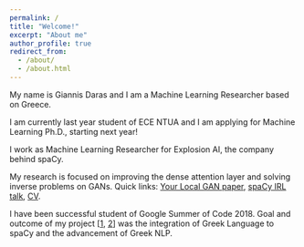 ```yaml
---
permalink: /
title: "Welcome!"
excerpt: "About me"
author_profile: true
redirect_from:
  - /about/
  - /about.html
---
```


My name is Giannis Daras and I am a Machine Learning Researcher based on Greece.

I am currently last year student of ECE NTUA and I am applying for Machine Learning Ph.D., starting next year!


I work as Machine Learning Researcher for Explosion AI, the company behind spaCy.

My research is focused on improving the dense attention layer and solving inverse problems on GANs.
Quick links: [Your Local GAN paper](https://arxiv.org/abs/1911.12287), [spaCy IRL talk](https://www.youtube.com/watch?v=KwKr_e7xBQ4), [CV](https://drive.google.com/open?id=1lJ42UErRD11MrPMOMjjPxFdEAosyCf13).


I have been successful student of Google Summer of Code 2018. Goal and outcome of my project [[1](http://www.nlpbuddy.io/gsoc), [2](https://github.com/eellak/gsoc2018-spacy)] was the integration of Greek Language to spaCy and the advancement of Greek NLP.
